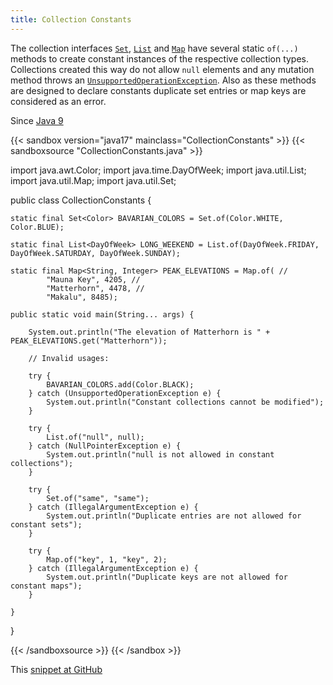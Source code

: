 ```yaml
---
title: Collection Constants
---
```


The collection interfaces [`Set`](https://docs.oracle.com/en/java/javase/17/docs/api/java.base/java/util/Set.html), [`List`](https://docs.oracle.com/en/java/javase/17/docs/api/java.base/java/util/List.html) and [`Map`](https://docs.oracle.com/en/java/javase/17/docs/api/java.base/java/util/Map.html) have several static `of(...)`
 methods to create constant instances of the respective collection types.
 Collections created this way do not allow `null` elements and any
 mutation method throws an [`UnsupportedOperationException`](https://docs.oracle.com/en/java/javase/17/docs/api/java.base/java/lang/UnsupportedOperationException.html).
 Also as these methods are designed to declare constants duplicate set entries
 or map keys are considered as an error.

Since [Java 9](/jdk/9/)

{{< sandbox version="java17" mainclass="CollectionConstants" >}}
{{< sandboxsource "CollectionConstants.java" >}}

import java.awt.Color;
import java.time.DayOfWeek;
import java.util.List;
import java.util.Map;
import java.util.Set;

public class CollectionConstants {

	static final Set<Color> BAVARIAN_COLORS = Set.of(Color.WHITE, Color.BLUE);

	static final List<DayOfWeek> LONG_WEEKEND = List.of(DayOfWeek.FRIDAY, DayOfWeek.SATURDAY, DayOfWeek.SUNDAY);

	static final Map<String, Integer> PEAK_ELEVATIONS = Map.of( //
			"Mauna Key", 4205, //
			"Matterhorn", 4478, //
			"Makalu", 8485);

	public static void main(String... args) {

		System.out.println("The elevation of Matterhorn is " + PEAK_ELEVATIONS.get("Matterhorn"));

		// Invalid usages:

		try {
			BAVARIAN_COLORS.add(Color.BLACK);
		} catch (UnsupportedOperationException e) {
			System.out.println("Constant collections cannot be modified");
		}

		try {
			List.of("null", null);
		} catch (NullPointerException e) {
			System.out.println("null is not allowed in constant collections");
		}

		try {
			Set.of("same", "same");
		} catch (IllegalArgumentException e) {
			System.out.println("Duplicate entries are not allowed for constant sets");
		}

		try {
			Map.of("key", 1, "key", 2);
		} catch (IllegalArgumentException e) {
			System.out.println("Duplicate keys are not allowed for constant maps");
		}

	}

}

{{< /sandboxsource >}}
{{< /sandbox >}}

This [snippet at GitHub](https://github.com/marchof/io.javaalmanac.snippets/tree/master/src/main/java/io/javaalmanac/snippets/util/CollectionConstants.java)
